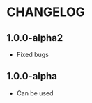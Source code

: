 CHANGELOG
==============

1.0.0-alpha2
-----------------
  * Fixed bugs

1.0.0-alpha
-----------------
  * Can be used
